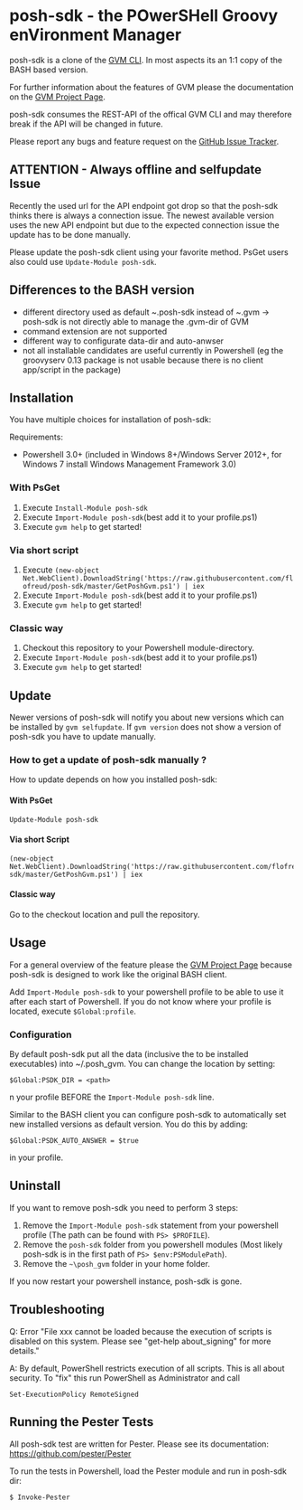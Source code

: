 # posh-sdk - the POwerSHell Groovy enVironment Manager
posh-sdk is a clone of the [GVM CLI](https://github.com/gvmtool/gvm). In most aspects its an 1:1 copy of the BASH based version.

For further information about the features of GVM please the documentation on the [GVM Project Page](http://gvmtool.net).

posh-sdk consumes the REST-API of the offical GVM CLI and may therefore break if the API will be changed in future.

Please report any bugs and feature request on the [GitHub Issue Tracker](https://github.com/flofreud/posh-sdk/issues).

## ATTENTION - Always offline and selfupdate Issue
Recently the used url for the API endpoint got drop so that the posh-sdk thinks there is always a connection issue. The newest available version uses the new API endpoint but due to the expected connection issue the update has to be done manually.

Please update the posh-sdk client using your favorite method. PsGet users also could use `Update-Module posh-sdk`.

## Differences to the BASH version
- different directory used as default ~\.posh-sdk instead of ~\.gvm -> posh-sdk is not directly able to manage the .gvm-dir of GVM
- command extension are not supported
- different way to configurate data-dir and auto-anwser
- not all installable candidates are useful currently in Powershell (eg the groovyserv 0.13 package is not usable because there is no client app/script in the package)

## Installation

You have multiple choices for installation of posh-sdk:

Requirements:
- Powershell 3.0+ (included in Windows 8+/Windows Server 2012+, for Windows 7 install Windows Management Framework 3.0)

### With PsGet
1. Execute `Install-Module posh-sdk`
2. Execute `Import-Module posh-sdk`(best add it to your profile.ps1)
3. Execute `gvm help` to get started!

### Via short script
1. Execute `(new-object Net.WebClient).DownloadString('https://raw.githubusercontent.com/flofreud/posh-sdk/master/GetPoshGvm.ps1') | iex`
2. Execute `Import-Module posh-sdk`(best add it to your profile.ps1)
3. Execute `gvm help` to get started!

### Classic way
1. Checkout this repository to your Powershell module-directory.
2. Execute `Import-Module posh-sdk`(best add it to your profile.ps1)
3. Execute `gvm help` to get started!

## Update

Newer versions of posh-sdk will notify you about new versions which can be installed by `gvm selfupdate`. If `gvm version` does not show a version of posh-sdk you have to update manually.

### How to get a update of posh-sdk manually ?
How to update depends on how you installed posh-sdk:

#### With PsGet

	Update-Module posh-sdk

#### Via short Script

	(new-object Net.WebClient).DownloadString('https://raw.githubusercontent.com/flofreud/posh-sdk/master/GetPoshGvm.ps1') | iex

#### Classic way
Go to the checkout location and pull the repository.

## Usage

For a general overview of the feature please the [GVM Project Page](http://gvmtool.net) because posh-sdk is designed to work like the original BASH client.

Add `Import-Module posh-sdk` to your powershell profile to be able to use it after each start of Powershell. If you do not know where your profile is located, execute `$Global:profile`.

### Configuration
By default posh-sdk put all the data (inclusive the to be installed executables) into ~/.posh_gvm. You can change the location by setting:

	$Global:PSDK_DIR = <path>

n your profile BEFORE the `Import-Module posh-sdk` line.

Similar to the BASH client you can configure posh-sdk to automatically set new installed versions as default version. You do this by adding:

	$Global:PSDK_AUTO_ANSWER = $true

in your profile.

## Uninstall
If you want to remove posh-sdk you need to perform 3 steps:

1. Remove the `Import-Module posh-sdk` statement from your powershell profile (The path can be found with `PS> $PROFILE`).
2. Remove the `posh-sdk` folder from you powershell modules (Most likely posh-sdk is in the first path of `PS> $env:PSModulePath`).
3. Remove the `~\posh_gvm` folder in your home folder.

If you now restart your powershell instance, posh-sdk is gone.

## Troubleshooting
Q: Error "File xxx cannot be loaded because the execution of scripts is disabled on this system. Please see "get-help about_signing" for more details."

A: By default, PowerShell restricts execution of all scripts. This is all about security. To "fix" this run PowerShell as Administrator and call

	Set-ExecutionPolicy RemoteSigned


## Running the Pester Tests

All posh-sdk test are written for Pester. Please see its documentation: https://github.com/pester/Pester

To run the tests in Powershell, load the Pester module and run in posh-sdk dir:

	$ Invoke-Pester
